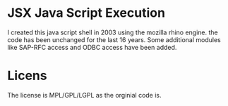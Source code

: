 JSX Java Script Execution
====

I created this java script shell in 2003 using the mozilla rhino engine. 
the code has been unchanged for the last 16 years. 
Some additional modules like SAP-RFC access and ODBC access have been added.

Licens
===

The license is MPL/GPL/LGPL as the orginial code is.
